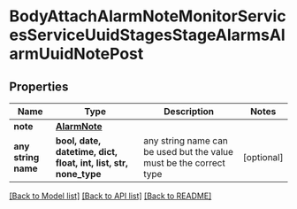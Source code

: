 # BodyAttachAlarmNoteMonitorServicesServiceUuidStagesStageAlarmsAlarmUuidNotePost


## Properties
Name | Type | Description | Notes
------------ | ------------- | ------------- | -------------
**note** | [**AlarmNote**](AlarmNote.md) |  | 
**any string name** | **bool, date, datetime, dict, float, int, list, str, none_type** | any string name can be used but the value must be the correct type | [optional]

[[Back to Model list]](../README.md#documentation-for-models) [[Back to API list]](../README.md#documentation-for-api-endpoints) [[Back to README]](../README.md)


